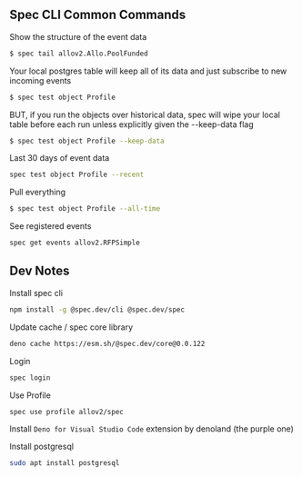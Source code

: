## Spec CLI Common Commands


Show the structure of the event data
```bash
$ spec tail allov2.Allo.PoolFunded
```

Your local postgres table will keep all of its data and just subscribe to new incoming events
```bash
$ spec test object Profile
```
BUT, if you run the objects over historical data, spec will wipe your local table before each run unless explicitly given the --keep-data flag
```bash
$ spec test object Profile --keep-data
```

Last 30 days of event data
```bash
spec test object Profile --recent
```

Pull everything
```bash
$ spec test object Profile --all-time
```

See registered events
```bash
spec get events allov2.RFPSimple
```

## Dev Notes

Install spec cli
```bash
npm install -g @spec.dev/cli @spec.dev/spec
```
Update cache / spec core library
```bash
deno cache https://esm.sh/@spec.dev/core@0.0.122
```

Login
```bash
spec login
```

Use Profile
```bash
spec use profile allov2/spec
```

Install `Deno for Visual Studio Code` extension by denoland (the purple one)

Install postgresql
```bash
sudo apt install postgresql
```